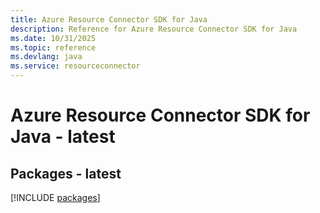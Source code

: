 ```yaml
---
title: Azure Resource Connector SDK for Java
description: Reference for Azure Resource Connector SDK for Java
ms.date: 10/31/2025
ms.topic: reference
ms.devlang: java
ms.service: resourceconnector
---
```

# Azure Resource Connector SDK for Java - latest
## Packages - latest
[!INCLUDE [packages](resource-connector-index.md)]